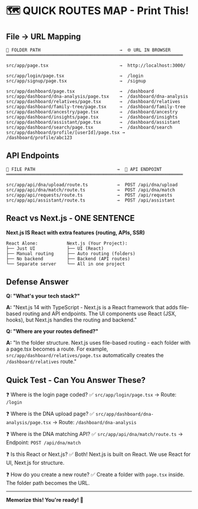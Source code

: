 # 🗺️ QUICK ROUTES MAP - Print This!

## File → URL Mapping

```
📁 FOLDER PATH                              →  🌐 URL IN BROWSER
═══════════════════════════════════════════════════════════════════

src/app/page.tsx                           →  http://localhost:3000/

src/app/login/page.tsx                     →  /login
src/app/signup/page.tsx                    →  /signup

src/app/dashboard/page.tsx                 →  /dashboard
src/app/dashboard/dna-analysis/page.tsx    →  /dashboard/dna-analysis
src/app/dashboard/relatives/page.tsx       →  /dashboard/relatives
src/app/dashboard/family-tree/page.tsx     →  /dashboard/family-tree
src/app/dashboard/ancestry/page.tsx        →  /dashboard/ancestry
src/app/dashboard/insights/page.tsx        →  /dashboard/insights
src/app/dashboard/assistant/page.tsx       →  /dashboard/assistant
src/app/dashboard/search/page.tsx          →  /dashboard/search
src/app/dashboard/profile/[userId]/page.tsx → /dashboard/profile/abc123
```

## API Endpoints

```
📁 FILE PATH                               →  🔌 API ENDPOINT
═══════════════════════════════════════════════════════════════════

src/app/api/dna/upload/route.ts           →  POST /api/dna/upload
src/app/api/dna/match/route.ts            →  POST /api/dna/match
src/app/api/requests/route.ts             →  POST /api/requests
src/app/api/assistant/route.ts            →  POST /api/assistant
```

## React vs Next.js - ONE SENTENCE

**Next.js IS React with extra features (routing, APIs, SSR)**

```
React Alone:           Next.js (Your Project):
├── Just UI            ├── UI (React)
├── Manual routing     ├── Auto routing (folders)
├── No backend         ├── Backend (API routes)
└── Separate server    └── All in one project
```

## Defense Answer

**Q: "What's your tech stack?"**

**A:** "Next.js 14 with TypeScript - Next.js is a React framework that adds file-based routing and API endpoints. The UI components use React (JSX, hooks), but Next.js handles the routing and backend."

**Q: "Where are your routes defined?"**

**A:** "In the folder structure. Next.js uses file-based routing - each folder with a page.tsx becomes a route. For example, `src/app/dashboard/relatives/page.tsx` automatically creates the `/dashboard/relatives` route."

## Quick Test - Can You Answer These?

❓ Where is the login page coded?
✅ `src/app/login/page.tsx` → Route: `/login`

❓ Where is the DNA upload page?
✅ `src/app/dashboard/dna-analysis/page.tsx` → Route: `/dashboard/dna-analysis`

❓ Where is the DNA matching API?
✅ `src/app/api/dna/match/route.ts` → Endpoint: `POST /api/dna/match`

❓ Is this React or Next.js?
✅ Both! Next.js is built on React. We use React for UI, Next.js for structure.

❓ How do you create a new route?
✅ Create a folder with `page.tsx` inside. The folder path becomes the URL.

---

**Memorize this! You're ready! 🚀**
